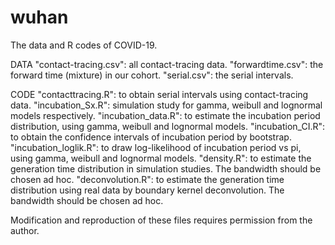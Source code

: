 # wuhan
The data and R codes of COVID-19.

DATA
"contact-tracing.csv": all contact-tracing data.
"forwardtime.csv": the forward time (mixture) in our cohort.
"serial.csv": the serial intervals.

CODE
"contacttracing.R": to obtain serial intervals using contact-tracing data.
"incubation_Sx.R": simulation study for gamma, weibull and lognormal models respectively.
"incubation_data.R": to estimate the incubation period distribution, using gamma, weibull and lognormal models.
"incubation_CI.R": to obtain the confidence intervals of incubation period by bootstrap.
"incubation_loglik.R": to draw log-likelihood of incubation period vs pi, using gamma, weibull and lognormal models.
"density.R": to estimate the generation time distribution in simulation studies. The bandwidth should be chosen ad hoc.
"deconvolution.R": to estimate the generation time distribution using real data by boundary kernel deconvolution. The bandwidth should be chosen ad hoc.

Modification and reproduction of these files requires permission from the author.
